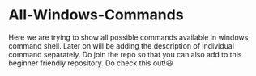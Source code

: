 # All-Windows-Commands
Here we are trying to show all possible commands available in windows command shell. Later on will be adding the description of individual command separately. Do join the repo so that you can also add to this beginner friendly repository. Do check this out!😃
